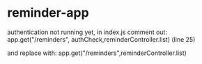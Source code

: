 # reminder-app

authentication not running yet, in index.js comment out: app.get("/reminders", authCheck,reminderController.list) (line 25)

and replace with: app.get("/reminders",reminderController.list)
